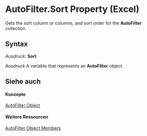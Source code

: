 
# AutoFilter.Sort Property (Excel)

Gets the sort column or columns, and sort order for the  **AutoFilter** collection.


## Syntax

 _Ausdruck_. **Sort**

 _Ausdruck_ A variable that represents an **AutoFilter** object.


## Siehe auch


#### Konzepte


[AutoFilter Object](1a6fcf3b-52be-b599-029b-a3c53d12f85e.md)
#### Weitere Ressourcen


[AutoFilter Object Members](http://msdn.microsoft.com/library/7a659664-47a0-8b1b-524e-f808cda97d84%28Office.15%29.aspx)